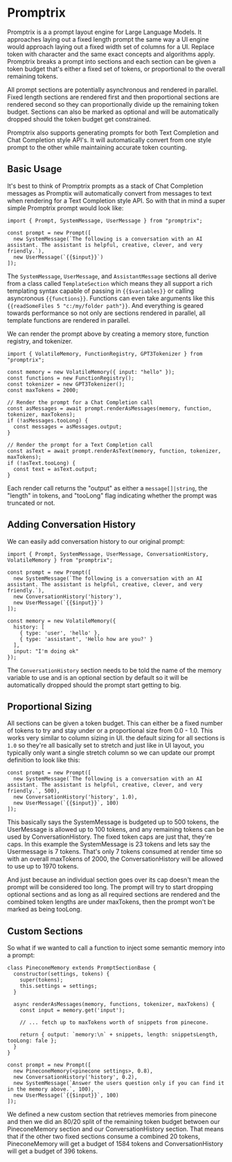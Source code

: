 # Promptrix
Promptrix is a a prompt layout engine for Large Language Models. It approaches laying out a fixed length prompt the same way a UI engine would approach laying out a fixed width set of columns for a UI. Replace token with character and the same exact concepts and algorithms apply. Promptrix breaks a prompt into sections and each section can be given a token budget that's either a fixed set of tokens, or proportional to the overall remaining tokens.

All prompt sections are potentially asynchronous and rendered in parallel. Fixed length sections are rendered first and then proportional sections are rendered second so they can proportionally divide up the remaining token budget. Sections can also be marked as optional and will be automatically dropped should the token budget get constrained.

Promptrix also supports generating prompts for both Text Completion and Chat Completion style API's. It will automatically convert from one style prompt to the other while maintaining accurate token counting.

## Basic Usage
It's best to think of Promptrix prompts as a stack of Chat Completion messages as Promptix will automatically convert from messages to text when rendering for a Text Completion style API. So with that in mind a super simple Promptrix prompt would look like:

```JS
import { Prompt, SystemMessage, UserMessage } from "promptrix";

const prompt = new Prompt([
  new SystemMessage(`The following is a conversation with an AI assistant. The assistant is helpful, creative, clever, and very friendly.`),
  new UserMessage(`{{$input}}`)
]);
```

The `SystemMessage`, `UserMessage`, and `AssistantMessage` sections all derive from a class called `TemplateSection` which means they all support a rich templating syntax capable of passing in `{{$variables}}` or calling asyncronous `{{functions}}`. Functions can even take arguments like this `{{readSomeFiles 5 "c:/my/folder path"}}`. And everything is geared towards performance so not only are sections rendered in parallel, all template functions are rendered in parallel.

We can render the prompt above by creating a memory store, function registry, and tokenizer.

```JS
import { VolatileMemory, FunctionRegistry, GPT3Tokenizer } from "promptrix";

const memory = new VolatileMemory({ input: "hello" });
const functions = new FunctionRegistry();
const tokenizer = new GPT3Tokenizer();
const maxTokens = 2000;

// Render the prompt for a Chat Completion call
const asMessages = await prompt.renderAsMessages(memory, function, tokenizer, maxTokens);
if (!asMessages.tooLong) {
  const messages = asMessages.output;
}

// Render the prompt for a Text Completion call
const asText = await prompt.renderAsText(memory, function, tokenizer, maxTokens);
if (!asText.tooLong) {
  const text = asText.output;
}
```

Each render call returns the "output" as either a `message[]|string`, the "length" in tokens, and "tooLong" flag indicating whether the prompt was truncated or not.

## Adding Conversation History
We can easily add conversation history to our original prompt:

```JS
import { Prompt, SystemMessage, UserMessage, ConversationHistory, VolatileMemory } from "promptrix";

const prompt = new Prompt([
  new SystemMessage(`The following is a conversation with an AI assistant. The assistant is helpful, creative, clever, and very friendly.`),
  new ConversationHistory('history'),
  new UserMessage(`{{$input}}`)
]);

const memory = new VolatileMemory({
  history: [
    { type: 'user', 'hello' },
    { type: 'assistant', 'Hello how are you?' }
  ],
  input: "I'm doing ok"
});

```

The `ConversationHistory` section needs to be told the name of the memory variable to use and is an optional section by default so it will be automatically dropped should the prompt start getting to big.

## Proportional Sizing
All sections can be given a token budget. This can either be a fixed number of tokens to try and stay under or a proportional size from 0.0 - 1.0. This works very similar to column sizing in UI. the default sizing for all sections is `1.0` so they're all basically set to stretch and just like in UI layout, you typically only want a single stretch column so we can update our prompt definition to look like this:

```JS
const prompt = new Prompt([
  new SystemMessage(`The following is a conversation with an AI assistant. The assistant is helpful, creative, clever, and very friendly.`, 500),
  new ConversationHistory('history', 1.0),
  new UserMessage(`{{$input}}`, 100)
]);
```

This basically says the SystemMessage is budgeted up to 500 tokens, the UserMessage is allowed up to 100 tokens, and any remaining tokens can be used by ConversationHistory. The fixed token caps are just that, they're caps. In this example the SystemMessage is 23 tokens and lets say the Usermessage is 7 tokens. That's only 7 tokens consumed at render time so with an overall maxTokens of 2000, the ConversationHistory will be allowed to use up to 1970 tokens.

And just because an individual section goes over its cap doesn't mean the prompt will be considered too long. The prompt will try to start dropping optional sections and as long as all required sections are rendered and the combined token lengths are under maxTokens, then the prompt won't be marked as being tooLong.

## Custom Sections
So what if we wanted to call a function to inject some semantic memory into a prompt:

```JS
class PineconeMemory extends PromptSectionBase {
  constructor(settings, tokens) {
    super(tokens);
    this.settings = settings;
  }

  async renderAsMessages(memory, functions, tokenizer, maxTokens) {
    const input = memory.get('input');

    // ... fetch up to maxTokens worth of snippets from pinecone.

    return { output: `memory:\n` + snippets, length: snippetsLength, tooLong: fale };
  }
}

const prompt = new Prompt([
  new PineconeMemory(<pinecone settings>, 0.8),
  new ConversationHistory('history', 0.2),
  new SystemMessage(`Answer the users question only if you can find it in the memory above.`, 100),
  new UserMessage(`{{$input}}`, 100)
]);
```

We defined a new custom section that retrieves memories from pinecone and then we did an 80/20 split of the remaining token budget betwoen our PineconeMemory section and our ConversationHistory section. That means that if the other two fixed sections consume a combined 20 tokens, PineconeMemory will get a budget of 1584 tokens and ConversationHistory will get a budget of 396 tokens.
